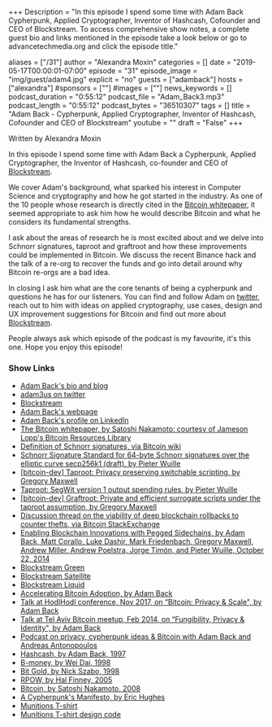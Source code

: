 +++
Description = "In this episode I spend some time with Adam Back Cypherpunk, Applied Cryptographer, Inventor of Hashcash, Cofounder and CEO of Blockstream. To access comprehensive show notes, a complete guest bio and links mentioned in the episode take a look below or go to advancetechmedia.org and click the episode title."

aliases = ["/31"]
author = "Alexandra Moxin"
categories = []
date = "2019-05-17T00:00:01-07:00"
episode = "31"
episode_image = "img/guest/adam4.jpg"
explicit = "no"
guests = ["adamback"]
hosts = ["alexandra"]
#sponsors = [""]
#images = [""]
news_keywords = []
podcast_duration = "0:55:12"
podcast_file = "Adam_Back3.mp3"
podcast_length = "0:55:12"
podcast_bytes = "36510307"
tags = []
title = "Adam Back - Cypherpunk, Applied Cryptographer, Inventor of Hashcash, Cofounder and CEO of Blockstream"
youtube = ""
draft = "False"
+++

Written by Alexandra Moxin

In this episode I spend some time with Adam Back a Cypherpunk, Applied Cryptographer, the Inventor of Hashcash, co-founder and CEO of [Blockstream](http://blockstream.com).

We cover Adam's background, what sparked his interest in Computer Science and cryptography and how he got started in the industry. As one of the 10 people whose research is directly cited in the [Bitcoin whitepaper](https://www.lopp.net/pdf/bitcoin.pdf), it seemed appropriate to ask him how he would describe Bitcoin and what he considers its fundamental strengths.

I ask about the areas of research he is most excited about and we delve into Schnorr signatures, taproot and graftroot and how these improvements could be implemented in Bitcoin. We discuss the recent Binance hack and the talk of a re-org to recover the funds and go into detail around why Bitcoin re-orgs are a bad idea.

In closing I ask him what are the core tenants of being a cypherpunk and questions he has for our listeners. You can find and follow Adam on [twitter](https://twitter.com/adam3us), reach out to him with ideas on applied cryptography, use cases, design and UX improvement suggestions for Bitcoin and find out more about [Blockstream](http://blockstream.com).

People always ask which episode of the podcast is my favourite, it's this one. Hope you enjoy this episode!

### Show Links

* [Adam Back's bio and blog](http://adam3.us)
* [adam3us on twitter](https://twitter.com/adam3us)
* [Blockstream](http://blockstream.com)
* [Adam Back's webpage](http://cypherspace.org/adam/)
* [Adam Back's profile on LinkedIn](https://www.linkedin.com/in/adam-back-043342/)
* [The Bitcoin whitepaper, by Satoshi Nakamoto: courtesy of Jameson Lopp's Bitcoin Resources Library](https://www.lopp.net/pdf/bitcoin.pdf)
* [Definition of Schnorr signatures, via Bitcoin wiki](https://en.bitcoin.it/wiki/Schnorr)
* [Schnorr Signature Standard for 64-byte Schnorr signatures over the elliptic curve secp256k1 (draft), by Pieter Wuille](https://github.com/sipa/bips/blob/bip-schnorr/bip-schnorr.mediawiki)
* [[bitcoin-dev] Taproot: Privacy preserving switchable scripting, by Gregory Maxwell](https://lists.linuxfoundation.org/pipermail/bitcoin-dev/2018-January/015614.html)
* [Taproot: SegWit version 1 output spending rules, by Pieter Wuille](https://github.com/sipa/bips/blob/bip-schnorr/bip-taproot.mediawiki)
* [[bitcoin-dev] Graftroot: Private and efficient surrogate scripts	under the taproot assumption, by Gregory Maxwell](https://lists.linuxfoundation.org/pipermail/bitcoin-dev/2018-February/015700.html)
* [Discussion thread on the viability of deep blockchain rollbacks to counter thefts, via Bitcoin StackExchange](https://bitcoin.stackexchange.com/questions/87652/51-attack-apparently-very-easy-refering-to-czs-rollback-btc-chain-how-t/87655#87655)
* [Enabling Blockchain Innovations with Pegged Sidechains, by Adam Back, Matt Corallo, Luke Dashjr, Mark Friedenbach, Gregory Maxwell, Andrew Miller, Andrew Poelstra, Jorge Timón, and Pieter Wuille, October 22, 2014](https://blockstream.com/sidechains.pdf)
* [Blockstream Green](https://blockstream.com/green/)
* [Blockstream Satellite](https://blockstream.com/satellite/)
* [Blockstream Liquid](https://blockstream.com/liquid/)
* [Accelerating Bitcoin Adoption, by Adam Back](http://adam3.us/accelerating-adoption/)
* [Talk at HodlHodl conference, Nov 2017, on “Bitcoin: Privacy & Scale", by Adam Back](http://adam3.us/hodlhodl-riga/)
* [Talk at Tel Aviv Bitcoin meetup, Feb 2014, on “Fungibility, Privacy & Identity", by Adam Back](http://adam3.us/fungibility-privacy-identity/)
* [Podcast on privacy, cypherpunk ideas & Bitcoin with Adam Back and Andreas Antonopoulos](http://adam3.us/ltbc-lasvegas/)
* [Hashcash, by Adam Back, 1997](http://hashcash.org/)
* [B-money, by Wei Dai, 1998](http://www.weidai.com/bmoney.txt)
* [Bit Gold, by Nick Szabo, 1998](http://unenumerated.blogspot.com/2005/12/bit-gold.html)
* [RPOW, by Hal Finney, 2005](https://nakamotoinstitute.org/finney/rpow/theory.html)
* [Bitcoin, by Satoshi Nakamoto, 2008](https://bitcoin.org/en/)
* [A Cypherpunk's Manifesto, by Eric Hughes](https://www.activism.net/cypherpunk/manifesto.html)
* [Munitions T-shirt](http://cypherspace.org/adam/rsa/uk-shirt.html)
* [Munitions T-shirt design code](http://www.cypherspace.org/adam/shirt/design/)